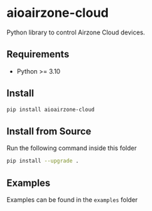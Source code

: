 # aioairzone-cloud
Python library to control Airzone Cloud devices.

## Requirements
- Python >= 3.10

## Install
```bash
pip install aioairzone-cloud
```

## Install from Source
Run the following command inside this folder
```bash
pip install --upgrade .
```

## Examples
Examples can be found in the `examples` folder
